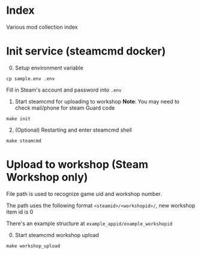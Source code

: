 # Index
Various mod collection index

# Init service (steamcmd docker)

0. Setup environment variable
```
cp sample.env .env
```
Fill in Steam's account and password into `.env`

1. Start steamcmd for uploading to workshop
**Note**: You may need to check mail/phone for steam Guard code
```
make init
```

2. (Optional) Restarting and enter steamcmd shell
```
make steamcmd
```

# Upload to workshop (Steam Workshop only)
File path is used to recognize game uid and workshop number.

The path uses the following format `<steamid>/<workshopid>/`, new workshop item id is 0

There's an example structure at `example_appid/example_workshopid`

0. Start steamcmd workshop upload
```
make workshop_upload
```

